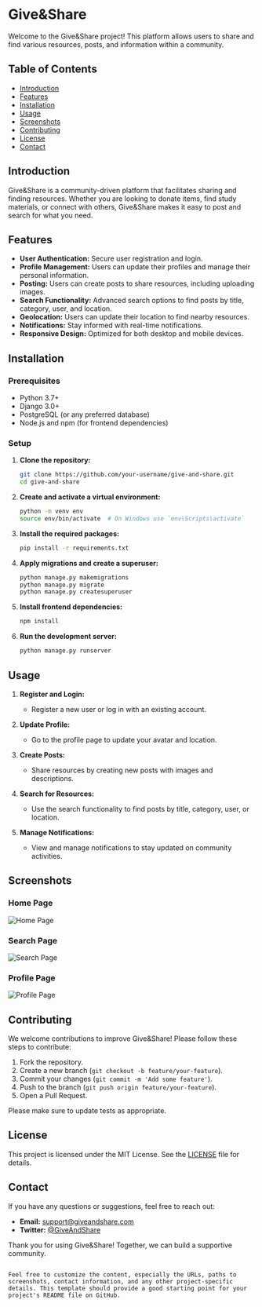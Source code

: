 # Give&Share

Welcome to the Give&Share project! This platform allows users to share and find various resources, posts, and information within a community.

## Table of Contents

- [Introduction](#introduction)
- [Features](#features)
- [Installation](#installation)
- [Usage](#usage)
- [Screenshots](#screenshots)
- [Contributing](#contributing)
- [License](#license)
- [Contact](#contact)

## Introduction

Give&Share is a community-driven platform that facilitates sharing and finding resources. Whether you are looking to donate items, find study materials, or connect with others, Give&Share makes it easy to post and search for what you need.

## Features

- **User Authentication:** Secure user registration and login.
- **Profile Management:** Users can update their profiles and manage their personal information.
- **Posting:** Users can create posts to share resources, including uploading images.
- **Search Functionality:** Advanced search options to find posts by title, category, user, and location.
- **Geolocation:** Users can update their location to find nearby resources.
- **Notifications:** Stay informed with real-time notifications.
- **Responsive Design:** Optimized for both desktop and mobile devices.

## Installation

### Prerequisites

- Python 3.7+
- Django 3.0+
- PostgreSQL (or any preferred database)
- Node.js and npm (for frontend dependencies)

### Setup

1. **Clone the repository:**

   ```sh
   git clone https://github.com/your-username/give-and-share.git
   cd give-and-share
   ```

2. **Create and activate a virtual environment:**

   ```sh
   python -m venv env
   source env/bin/activate  # On Windows use `env\Scripts\activate`
   ```

3. **Install the required packages:**

   ```sh
   pip install -r requirements.txt
   ```

4. **Apply migrations and create a superuser:**

   ```sh
   python manage.py makemigrations
   python manage.py migrate
   python manage.py createsuperuser
   ```

5. **Install frontend dependencies:**

   ```sh
   npm install
   ```

6. **Run the development server:**

   ```sh
   python manage.py runserver
   ```

## Usage

1. **Register and Login:**
   - Register a new user or log in with an existing account.
   
2. **Update Profile:**
   - Go to the profile page to update your avatar and location.

3. **Create Posts:**
   - Share resources by creating new posts with images and descriptions.

4. **Search for Resources:**
   - Use the search functionality to find posts by title, category, user, or location.

5. **Manage Notifications:**
   - View and manage notifications to stay updated on community activities.

## Screenshots

### Home Page
![Home Page](path/to/homepage-screenshot.png)

### Search Page
![Search Page](path/to/searchpage-screenshot.png)

### Profile Page
![Profile Page](path/to/profilepage-screenshot.png)

## Contributing

We welcome contributions to improve Give&Share! Please follow these steps to contribute:

1. Fork the repository.
2. Create a new branch (`git checkout -b feature/your-feature`).
3. Commit your changes (`git commit -m 'Add some feature'`).
4. Push to the branch (`git push origin feature/your-feature`).
5. Open a Pull Request.

Please make sure to update tests as appropriate.

## License

This project is licensed under the MIT License. See the [LICENSE](LICENSE) file for details.

## Contact

If you have any questions or suggestions, feel free to reach out:

- **Email:** support@giveandshare.com
- **Twitter:** [@GiveAndShare](https://twitter.com/GiveAndShare)

Thank you for using Give&Share! Together, we can build a supportive community.
```

Feel free to customize the content, especially the URLs, paths to screenshots, contact information, and any other project-specific details. This template should provide a good starting point for your project's README file on GitHub.
